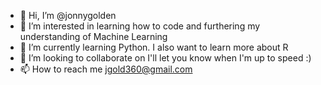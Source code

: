 - 👋 Hi, I’m @jonnygolden
- 👀 I’m interested in learning how to code and furthering my understanding of Machine Learning
- 🌱 I’m currently learning Python. I also want to learn more about R
- 💞️ I’m looking to collaborate on I'll let you know when I'm up to speed :)
- 📫 How to reach me jgold360@gmail.com

<!---
jonnygolden/jonnygolden is a ✨ special ✨ repository because its `README.md` (this file) appears on your GitHub profile.
You can click the Preview link to take a look at your changes.
--->

